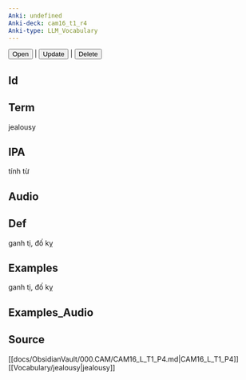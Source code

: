 ```yaml
---
Anki: undefined
Anki-deck: cam16_t1_r4
Anki-type: LLM_Vocabulary
---
```

<button class="anki-btn-open">Open</button> | <button class="anki-btn-update">Update</button> | <button class="anki-btn-delete">Delete</button>

## Id

## Term
jealousy
## IPA
tính từ

## Audio

## Def
ganh tị, đố kỵ
## Examples
ganh tị, đố kỵ
## Examples_Audio

## Source
 [[docs/ObsidianVault/000.CAM/CAM16_L_T1_P4.md|CAM16_L_T1_P4]]
[[Vocabulary/jealousy|jealousy]]